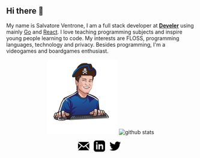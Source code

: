 ## Hi there 👋
My name is Salvatore Ventrone, I am a full stack developer at **[Develer](https://develer.com)** using mainly [Go](https://golang.org/) and [React](https://reactjs.org/). I love teaching programming subjects and inspire young people learning to code. My interests are FLOSS, programming languages, technology and privacy. Besides programming, I'm a videogames and boardgames enthusiast.

<p  align="center">
  <img src="https://raw.githubusercontent.com/ventrosky/ventrosky/master/assets/buccaneerdev.png" alt="buccaneer cartoon"/>
  <img  src="https://github-readme-stats.vercel.app/api/?username=Ventrosky&show_icons=true&title_color=fffffff&icon_color=000000&text_color=000000" alt="github stats"/></br>
</p>

<p align='center'>
<a href="mailto:ventrosky@gmail.com"><img height="30" src="https://raw.githubusercontent.com/ventrosky/ventrosky/master/assets/icon_email.png"></a>&nbsp;&nbsp;
<a href="https://www.linkedin.com/in/salvatore-ventrone/"><img height="30" src="https://raw.githubusercontent.com/ventrosky/ventrosky/master/assets/icon_linkedin.png"></a>&nbsp;&nbsp;
<a href="https://twitter.com/buccaneerdev"><img height="30" src="https://raw.githubusercontent.com/ventrosky/ventrosky/master/assets/icon_twitter.png"></a>&nbsp;&nbsp;
</p>
